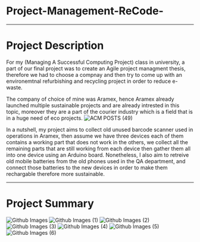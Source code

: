 # Project-Management-ReCode-
___________________________________________

# Project Description
For my (Managing A Successful Computing Project) class in university, a part of our final project was to create an Agile project managment thesis, therefore we had to choose a compnay and then try to come up with an environemtnal refurbishing and recycling project in order to reduce e-waste.


The company of choice of mine was Aramex, hence Aramex already launched multiple sustainable projects and are already intrested in this topic, moreover they are a part of the courier industry which is a field that is in a huge need of eco projects.
![ACM POSTS (49)](https://user-images.githubusercontent.com/95411800/218651794-d1bddd71-4f1e-42a6-9765-628bd82b4791.png)


In a nutshell, my project aims to collect old unused barcode scanner used in operations in Aramex, then assume we have three devices each of them contains a working part that does not work in the others, we collect all the remaining parts that are still working from each device then gather them all into one device using an Arduino board. Nonetheless, I also aim to retreive old mobile batteries from the old phones used in the QA department, and connect those batteries to the new devices in order to make them rechargable therefore more sustainable.

___________________________________________

# Project Summary 

![Github Images](https://user-images.githubusercontent.com/95411800/218650721-ead826b9-0dae-44ca-a51e-611a0728e62b.png)
![Github Images (1)](https://user-images.githubusercontent.com/95411800/218650734-72423ae4-fe6f-4e44-9163-c32324a01169.png)
![Github Images (2)](https://user-images.githubusercontent.com/95411800/218650744-974dbcd6-4a44-451d-9ae9-00226b3c0bd5.png)
![Github Images (3)](https://user-images.githubusercontent.com/95411800/218650748-18c6ba0c-ea3b-4722-a2d1-8716a25926c6.png)
![Github Images (4)](https://user-images.githubusercontent.com/95411800/218650755-734b97f2-ea38-4267-b1e3-b160d090ed2b.png)
![Github Images (5)](https://user-images.githubusercontent.com/95411800/218650760-0668dcf7-2c1c-49b6-8a91-daa39c19f8f4.png)
![Github Images (6)](https://user-images.githubusercontent.com/95411800/218650765-c88c70ef-2253-4e96-b49e-7ec3ec7c8f07.png)
